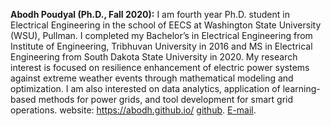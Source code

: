 **Abodh Poudyal (Ph.D., Fall 2020):** I am fourth year Ph.D. student in Electrical Engineering in the school of EECS at Washington State University (WSU), Pullman. I completed my Bachelor’s in Electrical Engineering from Institute of Engineering, Tribhuvan University in 2016 and MS in Electrical Engineering from South Dakota State University in 2020. My research interest is focused on resilience enhancement of electric power systems against extreme weather events through mathematical modeling and optimization. I am also interested on data analytics, application of learning-based methods for power grids, and tool development for smart grid operations. website: https://abodh.github.io/
[github](https://github.com/abodh). [E-mail](mailto:abodh.poudyal@wsu.edu).
